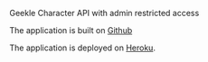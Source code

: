 Geekle Character API with admin restricted access

The application is built on [Github](https://github.com/drewamunat2/summer22/tree/main/geekle.git)

The application is deployed on [Heroku](https://geekle-drewamunat2.herokuapp.com/).
